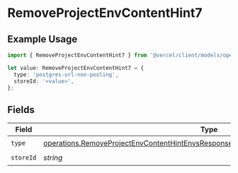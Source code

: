 # RemoveProjectEnvContentHint7

## Example Usage

```typescript
import { RemoveProjectEnvContentHint7 } from '@vercel/client/models/operations';

let value: RemoveProjectEnvContentHint7 = {
  type: 'postgres-url-non-pooling',
  storeId: '<value>',
};
```

## Fields

| Field     | Type                                                                                                                                                                                           | Required           | Description |
| --------- | ---------------------------------------------------------------------------------------------------------------------------------------------------------------------------------------------- | ------------------ | ----------- |
| `type`    | [operations.RemoveProjectEnvContentHintEnvsResponse200ApplicationJSONResponseBody1Type](../../models/operations/removeprojectenvcontenthintenvsresponse200applicationjsonresponsebody1type.md) | :heavy_check_mark: | N/A         |
| `storeId` | _string_                                                                                                                                                                                       | :heavy_check_mark: | N/A         |

